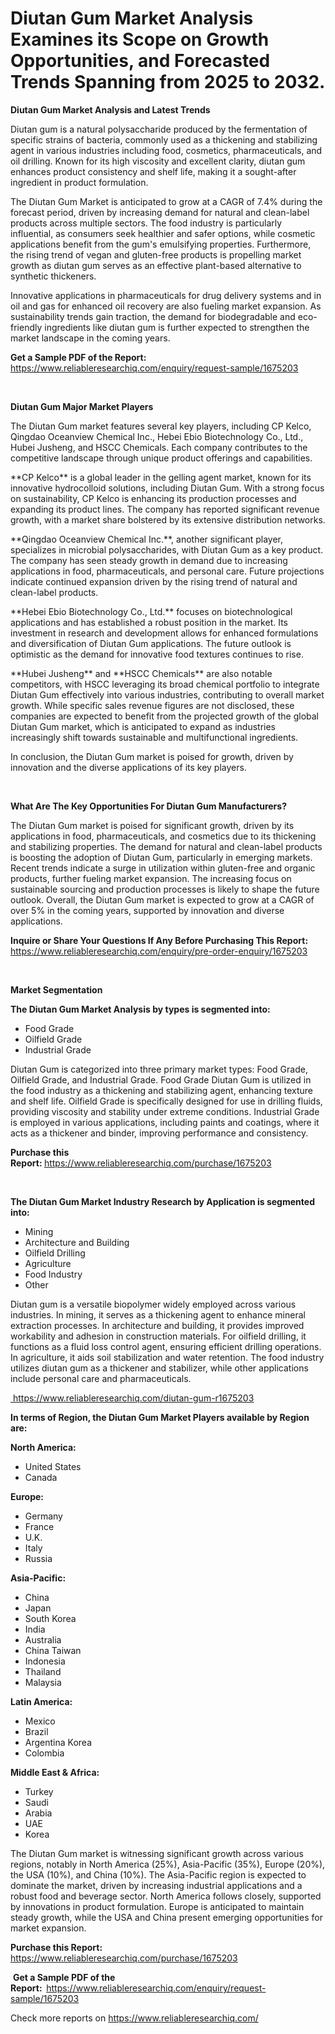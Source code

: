 <p><h1>Diutan Gum Market Analysis Examines its Scope on Growth Opportunities, and Forecasted Trends Spanning from 2025 to 2032.</h1></p><p><strong>Diutan Gum Market Analysis and Latest Trends</strong></p>
<p><p>Diutan gum is a natural polysaccharide produced by the fermentation of specific strains of bacteria, commonly used as a thickening and stabilizing agent in various industries including food, cosmetics, pharmaceuticals, and oil drilling. Known for its high viscosity and excellent clarity, diutan gum enhances product consistency and shelf life, making it a sought-after ingredient in product formulation.</p><p>The Diutan Gum Market is anticipated to grow at a CAGR of 7.4% during the forecast period, driven by increasing demand for natural and clean-label products across multiple sectors. The food industry is particularly influential, as consumers seek healthier and safer options, while cosmetic applications benefit from the gum's emulsifying properties. Furthermore, the rising trend of vegan and gluten-free products is propelling market growth as diutan gum serves as an effective plant-based alternative to synthetic thickeners.</p><p>Innovative applications in pharmaceuticals for drug delivery systems and in oil and gas for enhanced oil recovery are also fueling market expansion. As sustainability trends gain traction, the demand for biodegradable and eco-friendly ingredients like diutan gum is further expected to strengthen the market landscape in the coming years.</p></p>
<p><strong>Get a Sample PDF of the Report:&nbsp;</strong> <a href="https://www.reliableresearchiq.com/enquiry/request-sample/1675203?utm_campaign=2843&utm_medium=2&utm_source=Github&utm_content=ia&utm_term=31032025&utm_id=diutan-gum">https://www.reliableresearchiq.com/enquiry/request-sample/1675203</a></p>
<p>&nbsp;</p>
<p><strong>Diutan Gum Major Market Players</strong></p>
<p><p>The Diutan Gum market features several key players, including CP Kelco, Qingdao Oceanview Chemical Inc., Hebei Ebio Biotechnology Co., Ltd., Hubei Jusheng, and HSCC Chemicals. Each company contributes to the competitive landscape through unique product offerings and capabilities.</p><p>**CP Kelco** is a global leader in the gelling agent market, known for its innovative hydrocolloid solutions, including Diutan Gum. With a strong focus on sustainability, CP Kelco is enhancing its production processes and expanding its product lines. The company has reported significant revenue growth, with a market share bolstered by its extensive distribution networks.</p><p>**Qingdao Oceanview Chemical Inc.**, another significant player, specializes in microbial polysaccharides, with Diutan Gum as a key product. The company has seen steady growth in demand due to increasing applications in food, pharmaceuticals, and personal care. Future projections indicate continued expansion driven by the rising trend of natural and clean-label products.</p><p>**Hebei Ebio Biotechnology Co., Ltd.** focuses on biotechnological applications and has established a robust position in the market. Its investment in research and development allows for enhanced formulations and diversification of Diutan Gum applications. The future outlook is optimistic as the demand for innovative food textures continues to rise.</p><p>**Hubei Jusheng** and **HSCC Chemicals** are also notable competitors, with HSCC leveraging its broad chemical portfolio to integrate Diutan Gum effectively into various industries, contributing to overall market growth. While specific sales revenue figures are not disclosed, these companies are expected to benefit from the projected growth of the global Diutan Gum market, which is anticipated to expand as industries increasingly shift towards sustainable and multifunctional ingredients. </p><p>In conclusion, the Diutan Gum market is poised for growth, driven by innovation and the diverse applications of its key players.</p></p>
<p>&nbsp;</p>
<p><strong>What Are The Key Opportunities For Diutan Gum Manufacturers?</strong></p>
<p><p>The Diutan Gum market is poised for significant growth, driven by its applications in food, pharmaceuticals, and cosmetics due to its thickening and stabilizing properties. The demand for natural and clean-label products is boosting the adoption of Diutan Gum, particularly in emerging markets. Recent trends indicate a surge in utilization within gluten-free and organic products, further fueling market expansion. The increasing focus on sustainable sourcing and production processes is likely to shape the future outlook. Overall, the Diutan Gum market is expected to grow at a CAGR of over 5% in the coming years, supported by innovation and diverse applications.</p></p>
<p><strong>Inquire or Share Your Questions If Any Before Purchasing This Report:</strong> <a href="https://www.reliableresearchiq.com/enquiry/pre-order-enquiry/1675203?utm_campaign=2843&utm_medium=2&utm_source=Github&utm_content=ia&utm_term=31032025&utm_id=diutan-gum">https://www.reliableresearchiq.com/enquiry/pre-order-enquiry/1675203</a></p>
<p>&nbsp;</p>
<p><strong>Market Segmentation</strong></p>
<p><strong>The Diutan Gum Market Analysis by types is segmented into:</strong></p>
<p><ul><li>Food Grade</li><li>Oilfield Grade</li><li>Industrial Grade</li></ul></p>
<p><p>Diutan Gum is categorized into three primary market types: Food Grade, Oilfield Grade, and Industrial Grade. Food Grade Diutan Gum is utilized in the food industry as a thickening and stabilizing agent, enhancing texture and shelf life. Oilfield Grade is specifically designed for use in drilling fluids, providing viscosity and stability under extreme conditions. Industrial Grade is employed in various applications, including paints and coatings, where it acts as a thickener and binder, improving performance and consistency.</p></p>
<p><strong>Purchase this Report:&nbsp;</strong><a href="https://www.reliableresearchiq.com/purchase/1675203?utm_campaign=2843&utm_medium=2&utm_source=Github&utm_content=ia&utm_term=31032025&utm_id=diutan-gum">https://www.reliableresearchiq.com/purchase/1675203</a></p>
<p>&nbsp;</p>
<p><strong>The Diutan Gum Market Industry Research by Application is segmented into:</strong></p>
<p><ul><li>Mining</li><li>Architecture and Building</li><li>Oilfield Drilling</li><li>Agriculture</li><li>Food Industry</li><li>Other</li></ul></p>
<p><p>Diutan gum is a versatile biopolymer widely employed across various industries. In mining, it serves as a thickening agent to enhance mineral extraction processes. In architecture and building, it provides improved workability and adhesion in construction materials. For oilfield drilling, it functions as a fluid loss control agent, ensuring efficient drilling operations. In agriculture, it aids soil stabilization and water retention. The food industry utilizes diutan gum as a thickener and stabilizer, while other applications include personal care and pharmaceuticals.</p></p>
<p><a href="https://www.reliableresearchiq.com/diutan-gum-r1675203?utm_campaign=2843&utm_medium=2&utm_source=Github&utm_content=ia&utm_term=31032025&utm_id=diutan-gum">&nbsp;https://www.reliableresearchiq.com/diutan-gum-r1675203</a></p>
<p><strong>In terms of Region, the Diutan Gum Market Players available by Region are:</strong></p>
<p>
    <p> <strong> North America: </strong>
        <ul>
            <li>United States</li>
            <li>Canada</li>
        </ul>
        </p> 
    <p> <strong> Europe: </strong>
        <ul>
            <li>Germany</li>
            <li>France</li>
            <li>U.K.</li>
            <li>Italy</li>
            <li>Russia</li>
        </ul>
        </p> 
    <p> <strong> Asia-Pacific: </strong>
        <ul>
            <li>China</li>
            <li>Japan</li>
            <li>South Korea</li>
            <li>India</li>
            <li>Australia</li>
            <li>China Taiwan</li>
            <li>Indonesia</li>
            <li>Thailand</li>
            <li>Malaysia</li>
        </ul>
        </p> 
    <p> <strong> Latin America: </strong>
        <ul>
            <li>Mexico</li>
            <li>Brazil</li>
            <li>Argentina Korea</li>
            <li>Colombia</li>
        </ul>
        </p> 
    <p> <strong> Middle East & Africa: </strong>
        <ul>
            <li>Turkey</li>
            <li>Saudi</li>
            <li>Arabia</li>
            <li>UAE</li>
            <li>Korea</li>
        </ul>
    </p>
    </p>
<p><p>The Diutan Gum market is witnessing significant growth across various regions, notably in North America (25%), Asia-Pacific (35%), Europe (20%), the USA (10%), and China (10%). The Asia-Pacific region is expected to dominate the market, driven by increasing industrial applications and a robust food and beverage sector. North America follows closely, supported by innovations in product formulation. Europe is anticipated to maintain steady growth, while the USA and China present emerging opportunities for market expansion.</p></p>
<p><strong>Purchase this Report: </strong><a href="https://www.reliableresearchiq.com/purchase/1675203?utm_campaign=2843&utm_medium=2&utm_source=Github&utm_content=ia&utm_term=31032025&utm_id=diutan-gum">https://www.reliableresearchiq.com/purchase/1675203</a></p>
<p>&nbsp;<strong>Get a Sample PDF of the Report:&nbsp;&nbsp;</strong><a href="https://www.reliableresearchiq.com/enquiry/request-sample/1675203?utm_campaign=2843&utm_medium=2&utm_source=Github&utm_content=ia&utm_term=31032025&utm_id=diutan-gum">https://www.reliableresearchiq.com/enquiry/request-sample/1675203</a></p>
<p><strong></strong></p>
<p>Check more reports on <a href="https://www.reliableresearchiq.com/?utm_campaign=2843&utm_medium=2&utm_source=Github&utm_content=ia&utm_term=31032025&utm_id=diutan-gum">https://www.reliableresearchiq.com/</a></p>